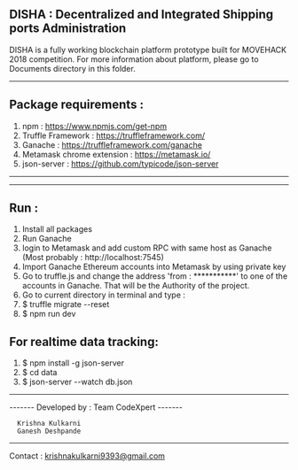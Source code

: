 ## DISHA : Decentralized and Integrated Shipping ports Administration

DISHA is a fully working blockchain platform prototype built for MOVEHACK 2018 competition. For more information about platform, please go to Documents directory in this folder.


-------------------------------------------------------
## Package requirements :

1. npm : https://www.npmjs.com/get-npm
2. Truffle Framework : https://truffleframework.com/
3. Ganache : https://truffleframework.com/ganache
4. Metamask chrome extension : https://metamask.io/
5. json-server : https://github.com/typicode/json-server
-------------------------------------------------------

-------------------------------------------------------
## Run :

1. Install all packages
2. Run Ganache
3. login to Metamask and add custom RPC with same host as Ganache (Most probably : http://localhost:7545)
4. Import Ganache Ethereum accounts into Metamask by using private key
5. Go to truffle.js and change the address 'from : ***********' to one of the accounts in Ganache. That will be the Authority of the project.
6. Go to current directory in terminal and type :
7. $ truffle migrate --reset
8. $ npm run dev

## For realtime data tracking:
1. $ npm install -g json-server
2. $ cd data
3. $ json-server --watch db.json

-------------------------------------------------------

------- Developed by : Team CodeXpert -------

      Krishna Kulkarni
      Ganesh Deshpande

----------------------------

Contact : krishnakulkarni9393@gmail.com